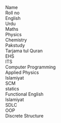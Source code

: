 Name
<br>
Roll no
<br>
English
<br>
Urdu
<br>
Maths
<br>
Physics
<br>
Chemistry
<br>
Pakstudy
<br>
Tarjama tul Quran
<br>
EHS
<br>
ITS
<br>
Computer Programming
<br>
Applied Physics
<br>
Islamiyat
<br>
SCM
<br>
statics
<br>
Functional English
<br>
Islamiyat
<br>
SDLC
<br>
OOP
<br>
Discrete Structure













